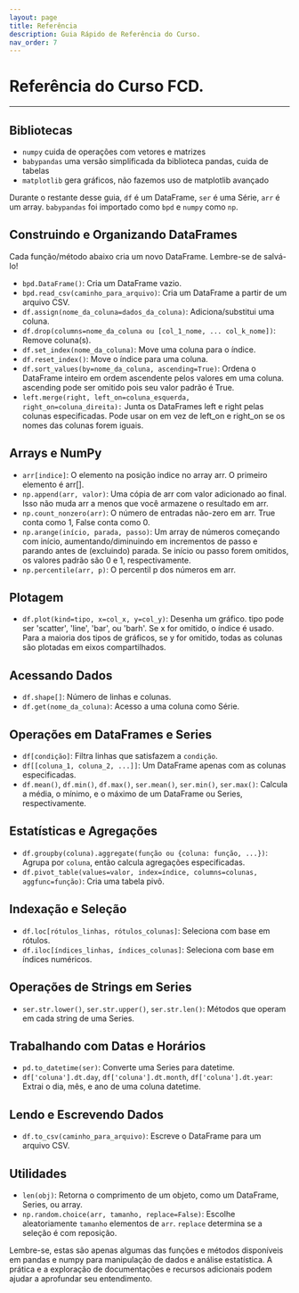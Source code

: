 ```yaml
---
layout: page
title: Referência
description: Guia Rápido de Referência do Curso.
nav_order: 7
---
```


# Referência do Curso FCD.

---

## Bibliotecas

- `numpy` cuida de operações com vetores e matrizes
- `babypandas` uma versão simplificada da biblioteca pandas, cuida de tabelas
- `matplotlib` gera gráficos, não fazemos uso de matplotlib avançado

Durante o restante desse guia, `df` é um DataFrame, `ser` é uma Série, `arr` é um array. `babypandas` foi importado como `bpd` e `numpy` como `np`.

## Construindo e Organizando DataFrames

Cada função/método abaixo cria um novo DataFrame. Lembre-se de salvá-lo!

- `bpd.DataFrame()`: Cria um DataFrame vazio.
- `bpd.read_csv(caminho_para_arquivo)`: Cria um DataFrame a partir de um arquivo CSV.
- `df.assign(nome_da_coluna=dados_da_coluna)`: Adiciona/substitui uma coluna.
- `df.drop(columns=nome_da_coluna ou [col_1_nome, ... col_k_nome])`: Remove coluna(s).
- `df.set_index(nome_da_coluna)`: Move uma coluna para o índice.
- `df.reset_index()`: Move o índice para uma coluna.
- `df.sort_values(by=nome_da_coluna, ascending=True)`: Ordena o DataFrame inteiro em ordem ascendente pelos valores em uma coluna. ascending pode ser omitido pois seu valor padrão é True.
- `left.merge(right, left_on=coluna_esquerda, right_on=coluna_direita):` Junta os DataFrames left e right pelas colunas especificadas. Pode usar on em vez de left_on e right_on se os nomes das colunas forem iguais.

## Arrays e NumPy

- `arr[indice]`: O elemento na posição indice no array arr. O primeiro elemento é arr[].
- `np.append(arr, valor)`: Uma cópia de arr com valor adicionado ao final. Isso não muda arr a menos que você armazene o resultado em arr.
- `np.count_nonzero(arr)`: O número de entradas não-zero em arr. True conta como 1, False conta como 0.
- `np.arange(início, parada, passo)`: Um array de números começando com início, aumentando/diminuindo em incrementos de passo e parando antes de (excluindo) parada. Se início ou passo forem omitidos, os valores padrão são 0 e 1, respectivamente.
- `np.percentile(arr, p)`: O percentil p dos números em arr.

## Plotagem

- `df.plot(kind=tipo, x=col_x, y=col_y)`: Desenha um gráfico. tipo pode ser 'scatter', 'line', 'bar', ou 'barh'. Se x for omitido, o índice é usado. Para a maioria dos tipos de gráficos, se y for omitido, todas as colunas são plotadas em eixos compartilhados.

## Acessando Dados

- `df.shape[]`: Número de linhas e colunas.
- `df.get(nome_da_coluna)`: Acesso a uma coluna como Série.

## Operações em DataFrames e Series

- `df[condição]`: Filtra linhas que satisfazem a `condição`.
- `df[[coluna_1, coluna_2, ...]]`: Um DataFrame apenas com as colunas especificadas.
- `df.mean()`, `df.min()`, `df.max()`, `ser.mean()`, `ser.min()`, `ser.max()`: Calcula a média, o mínimo, e o máximo de um DataFrame ou Series, respectivamente.

## Estatísticas e Agregações

- `df.groupby(coluna).aggregate(função ou {coluna: função, ...})`: Agrupa por `coluna`, então calcula agregações especificadas.
- `df.pivot_table(values=valor, index=índice, columns=colunas, aggfunc=função)`: Cria uma tabela pivô.

## Indexação e Seleção

- `df.loc[rótulos_linhas, rótulos_colunas]`: Seleciona com base em rótulos.
- `df.iloc[índices_linhas, índices_colunas]`: Seleciona com base em índices numéricos.

## Operações de Strings em Series

- `ser.str.lower()`, `ser.str.upper()`, `ser.str.len()`: Métodos que operam em cada string de uma Series.

## Trabalhando com Datas e Horários

- `pd.to_datetime(ser)`: Converte uma Series para datetime.
- `df['coluna'].dt.day`, `df['coluna'].dt.month`, `df['coluna'].dt.year`: Extrai o dia, mês, e ano de uma coluna datetime.

## Lendo e Escrevendo Dados

- `df.to_csv(caminho_para_arquivo)`: Escreve o DataFrame para um arquivo CSV.

## Utilidades

- `len(obj)`: Retorna o comprimento de um objeto, como um DataFrame, Series, ou array.
- `np.random.choice(arr, tamanho, replace=False)`: Escolhe aleatoriamente `tamanho` elementos de `arr`. `replace` determina se a seleção é com reposição.

Lembre-se, estas são apenas algumas das funções e métodos disponíveis em pandas e numpy para manipulação de dados e análise estatística. A prática e a exploração de documentações e recursos adicionais podem ajudar a aprofundar seu entendimento.
